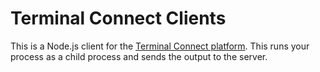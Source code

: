 Terminal Connect Clients
========

This is a Node.js client for the [Terminal Connect platform](https://github.com/imamathwiz/terminal-connect-server).  This runs your process as a child process and sends the output to the server.